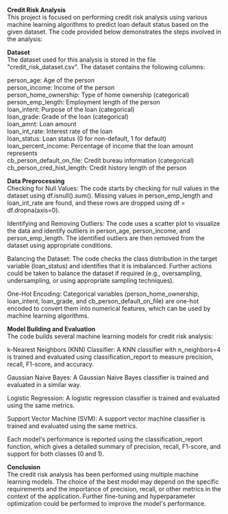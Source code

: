 **Credit Risk Analysis**<br/>
This project is focused on performing credit risk analysis using various machine learning algorithms to predict loan default status based on the given dataset. The code provided below demonstrates the steps involved in the analysis:</br>

**Dataset**<br/>
The dataset used for this analysis is stored in the file "credit_risk_dataset.csv". The dataset contains the following columns:<br/>

person_age: Age of the person<br/>
person_income: Income of the person<br/>
person_home_ownership: Type of home ownership (categorical)<br/>
person_emp_length: Employment length of the person<br/>
loan_intent: Purpose of the loan (categorical)<br/>
loan_grade: Grade of the loan (categorical)<br/>
loan_amnt: Loan amount<br/>
loan_int_rate: Interest rate of the loan<br/>
loan_status: Loan status (0 for non-default, 1 for default)<br/>
loan_percent_income: Percentage of income that the loan amount represents<br/>
cb_person_default_on_file: Credit bureau information (categorical)<br/>
cb_person_cred_hist_length: Credit history length of the person<br/>

**Data Preprocessing**<br/>
Checking for Null Values: The code starts by checking for null values in the dataset using df.isnull().sum(). Missing values in person_emp_length and loan_int_rate are found, and these rows are dropped using df = df.dropna(axis=0).<br/>

Identifying and Removing Outliers: The code uses a scatter plot to visualize the data and identify outliers in person_age, person_income, and person_emp_length. The identified outliers are then removed from the dataset using appropriate conditions.<br/>

Balancing the Dataset: The code checks the class distribution in the target variable (loan_status) and identifies that it is imbalanced. Further actions could be taken to balance the dataset if required (e.g., oversampling, undersampling, or using appropriate sampling techniques).<br/>

One-Hot Encoding: Categorical variables (person_home_ownership, loan_intent, loan_grade, and cb_person_default_on_file) are one-hot encoded to convert them into numerical features, which can be used by machine learning algorithms.<br/>

**Model Building and Evaluation**<br/>
The code builds several machine learning models for credit risk analysis:<br/>

k-Nearest Neighbors (KNN) Classifier: A KNN classifier with n_neighbors=4 is trained and evaluated using classification_report to measure precision, recall, F1-score, and accuracy.<br/>

Gaussian Naive Bayes: A Gaussian Naive Bayes classifier is trained and evaluated in a similar way.<br/>

Logistic Regression: A logistic regression classifier is trained and evaluated using the same metrics.<br/>

Support Vector Machine (SVM): A support vector machine classifier is trained and evaluated using the same metrics.<br/>

Each model's performance is reported using the classification_report function, which gives a detailed summary of precision, recall, F1-score, and support for both classes (0 and 1).

**Conclusion**<br/>
The credit risk analysis has been performed using multiple machine learning models. The choice of the best model may depend on the specific requirements and the importance of precision, recall, or other metrics in the context of the application. Further fine-tuning and hyperparameter optimization could be performed to improve the model's performance.
